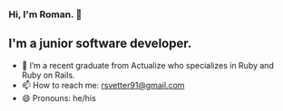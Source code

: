 ### Hi, I'm Roman. 👋

## I'm a junior software developer.



- 🔭 I’m a recent graduate from Actualize who specializes in Ruby and Ruby on Rails.
- 📫 How to reach me: rsvetter91@gmail.com
- 😄 Pronouns: he/his

